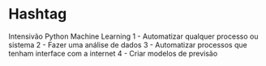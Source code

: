 # Hashtag
Intensivão Python Machine Learning
1 - Automatizar qualquer processo ou sistema
2 - Fazer uma análise de dados
3 - Automatizar processos que tenham interface com a internet
4 - Criar modelos de previsão
